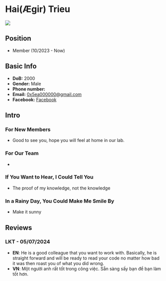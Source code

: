 # Hai(Ægir) Trieu

![](https://avatars.githubusercontent.com/u/17197951)

## Position

- Member (10/2023 - Now)

## Basic Info

- **DoB:** 2000
- **Gender:** Male
- **Phone number:**
- **Email:** 0x5ea000000@gmail.com
- **Facebook:** [Facebook]()

## Intro

### For New Members

- Good to see you, hope you will feel at home in our lab.

### For Our Team

- 

### If You Want to Hear, I Could Tell You

- The proof of my knowledge, not the knowledge

### In a Rainy Day, You Could Make Me Smile By

- Make it sunny

## Reviews

### LKT - 05/07/2024

- **EN**: He is a good colleague that you want to work with. Basically, he is straight forward and will be ready to read your code no matter how bad it was then roast you of what you did wrong.
- **VN**: Một người anh rất tốt trong công việc. Sẵn sàng sấy bạn để bạn làm tốt hơn.
